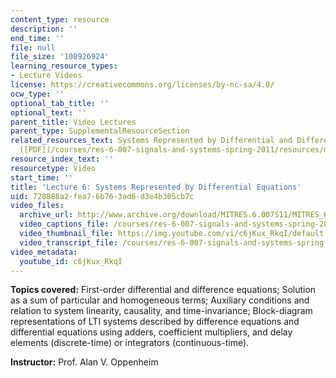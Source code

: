 ```yaml
---
content_type: resource
description: ''
end_time: ''
file: null
file_size: '108926924'
learning_resource_types:
- Lecture Videos
license: https://creativecommons.org/licenses/by-nc-sa/4.0/
ocw_type: ''
optional_tab_title: ''
optional_text: ''
parent_title: Video Lectures
parent_type: SupplementalResourceSection
related_resources_text: Systems Represented by Differential and Difference Equations
  ([PDF](/courses/res-6-007-signals-and-systems-spring-2011/resources/mitres_6_007s11_lec06))
resource_index_text: ''
resourcetype: Video
start_time: ''
title: 'Lecture 6: Systems Represented by Differential Equations'
uid: 728888a2-fea7-6b76-3ad6-d3e4b305cb7c
video_files:
  archive_url: http://www.archive.org/download/MITRES.6.007S11/MITRES_6-007S11lec06_300k.mp4
  video_captions_file: /courses/res-6-007-signals-and-systems-spring-2011/f77b3146affd5f60aedb89e85d175ee3_c6jKux_RkqI.vtt
  video_thumbnail_file: https://img.youtube.com/vi/c6jKux_RkqI/default.jpg
  video_transcript_file: /courses/res-6-007-signals-and-systems-spring-2011/f0f9d872219c1cf66e9b64f6f3d37c53_c6jKux_RkqI.pdf
video_metadata:
  youtube_id: c6jKux_RkqI
---
```


**Topics covered:** First-order differential and difference equations; Solution as a sum of particular and homogeneous terms; Auxiliary conditions and relation to system linearity, causality, and time-invariance; Block-diagram representations of LTI systems described by difference equations and differential equations using adders, coefficient multipliers, and delay elements (discrete-time) or integrators (continuous-time).

**Instructor:** Prof. Alan V. Oppenheim

